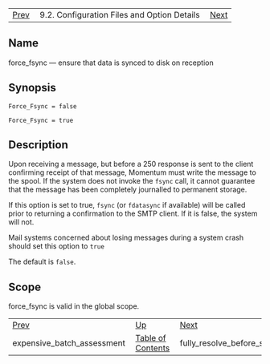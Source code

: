 |     |     |     |
| --- | --- | --- |
| [Prev](conf.ref.expensive_batch_assessment)  | 9.2. Configuration Files and Option Details |  [Next](conf.ref.fully_resolve_before_smtp.php) |

<a name="conf.ref.force_fsync"></a>
## Name

force_fsync — ensure that data is synced to disk on reception

## Synopsis

`Force_Fsync = false`

`Force_Fsync = true`

<a name="idp9614864"></a>
## Description

Upon receiving a message, but before a 250 response is sent to the client confirming receipt of that message, Momentum must write the message to the spool. If the system does not invoke the `fsync` call, it cannot guarantee that the message has been completely journalled to permanent storage.

If this option is set to true, `fsync` (or `fdatasync` if available) will be called prior to returning a confirmation to the SMTP client. If it is false, the system will not.

Mail systems concerned about losing messages during a system crash should set this option to `true`

The default is `false`.

<a name="idp9620448"></a>
## Scope

force_fsync is valid in the global scope.

|     |     |     |
| --- | --- | --- |
| [Prev](conf.ref.expensive_batch_assessment)  | [Up](conf.ref.files.php) |  [Next](conf.ref.fully_resolve_before_smtp.php) |
| expensive_batch_assessment  | [Table of Contents](index) |  fully_resolve_before_smtp |
